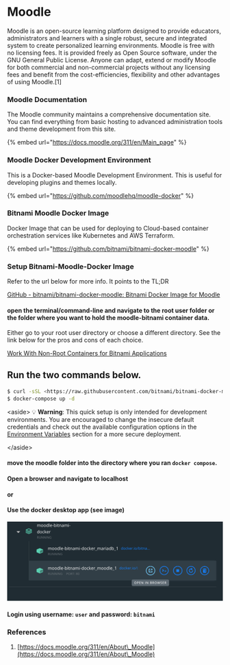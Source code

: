 # Moodle

Moodle is an open-source learning platform designed to provide educators, administrators and learners with a single robust, secure and integrated system to create personalized learning environments. Moodle is free with no licensing fees. It is provided freely as Open Source software, under the GNU General Public License. Anyone can adapt, extend or modify Moodle for both commercial and non-commercial projects without any licensing fees and benefit from the cost-efficiencies, flexibility and other advantages of using Moodle.\[1]

### Moodle Documentation

The Moodle community maintains a comprehensive documentation site. You can find everything from basic hosting to advanced administration tools and theme development from this site.

{% embed url="https://docs.moodle.org/311/en/Main_page" %}

### Moodle Docker Development Environment

This is a Docker-based Moodle Development Environment. This is useful for developing plugins and themes locally.

{% embed url="https://github.com/moodlehq/moodle-docker" %}

### Bitnami Moodle Docker Image

Docker Image that can be used for deploying to Cloud-based container orchestration services like Kubernetes and AWS Terraform.

{% embed url="https://github.com/bitnami/bitnami-docker-moodle" %}

### Setup Bitnami-Moodle-Docker Image

Refer to the url below for more info. It points to the TL;DR

[GitHub - bitnami/bitnami-docker-moodle: Bitnami Docker Image for Moodle](https://github.com/bitnami/bitnami-docker-moodle#tldr)



#### open the terminal/command-line and navigate to the root user folder or the folder where you want to hold the moodle-bitnami container data.

Either go to your root user directory or choose a different directory. See the link below for the pros and cons of each choice.

[Work With Non-Root Containers for Bitnami Applications](https://docs.bitnami.com/tutorials/work-with-non-root-containers/)

## Run the two commands below.

```bash
$ curl -sSL <https://raw.githubusercontent.com/bitnami/bitnami-docker-moodle/master/docker-compose.yml> > docker-compose.yml
$ docker-compose up -d
```

\<aside> 💡 **Warning**: This quick setup is only intended for development environments. You are encouraged to change the insecure default credentials and check out the available configuration options in the [Environment Variables](https://github.com/bitnami/bitnami-docker-moodle#environment-variables) section for a more secure deployment.

\</aside>



#### move the moodle folder into the directory where you ran `docker compose`.



#### Open a browser and navigate to localhost

#### or&#x20;

#### Use the docker desktop app (see image)

![](../../../.gitbook/assets/docker-moodle.png)

#### Login using username: `user` and password: `bitnami`

### References

1. [https://docs.moodle.org/311/en/About\_Moodle](https://docs.moodle.org/311/en/About\_Moodle)
